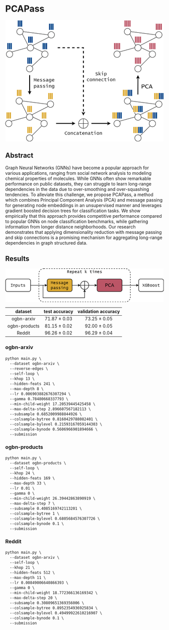 # PCAPass
![PCAPass Layer](misc/pcapass_layer.png)

## Abstract
Graph Neural Networks (GNNs) have become a popular approach for various 
applications, ranging from social network analysis to modeling chemical 
properties of molecules. While GNNs often show remarkable performance on 
public datasets, they can struggle to learn long-range dependencies in the 
data due to over-smoothing and over-squashing tendencies. To alleviate this 
challenge, we propose PCAPass, a method which combines Principal Component 
Analysis (PCA) and message passing for generating node embeddings in an 
unsupervised manner and leverages gradient boosted decision trees for 
classification tasks. We show empirically that this approach provides 
competitive performance compared to popular GNNs on node classification 
benchmarks, while gathering information from longer distance neighborhoods. 
Our research demonstrates that applying dimensionality reduction with message 
passing and skip connections is a promising mechanism for aggregating 
long-range dependencies in graph structured data.

## Results
![PCAPass Layer](misc/pcapass_pipeline.png)


| dataset       | test accuracy | validation accuracy |
| :-----------: | :-----------: | :-----------------: |
| ogbn-arxiv    | 71.87 ± 0.03  | 73.25 ± 0.05        |
| ogbn-products | 81.15 ± 0.02  | 92.00 ± 0.05        |
| Reddit        | 96.26 ± 0.02  | 96.29 ± 0.04        |

### ogbn-arxiv
```
python main.py \
  --dataset ogbn-arxiv \
  --reverse-edges \
  --self-loop \
  --khop 13 \
  --hidden-feats 241 \
  --max-depth 8 \
  --lr 0.006903882676307294 \
  --gamma 0.78480668337793 \
  --min-child-weight 17.20539445425458 \
  --max-delta-step 2.896607567182113 \
  --subsample 0.6852009988844926 \
  --colsample-bytree 0.8160429788082401 \
  --colsample-bylevel 0.21593167059144303 \
  --colsample-bynode 0.5606966901894666 \
  --submission
```

### ogbn-products
```
python main.py \
  --dataset ogbn-products \
  --self-loop \
  --khop 24 \
  --hidden-feats 169 \
  --max-depth 33 \
  --lr 0.01 \
  --gamma 0 \
  --min-child-weight 26.39442863890919 \
  --max-delta-step 7 \
  --subsample 0.4085169742113201 \
  --colsample-bytree 1 \
  --colsample-bylevel 0.6805684576307726 \
  --colsample-bynode 0.1 \
  --submission
```

### Reddit
```
python main.py \
  --dataset ogbn-arxiv \
  --self-loop \
  --khop 21 \
  --hidden-feats 512 \
  --max-depth 11 \
  --lr 0.00849006640866393 \
  --gamma 0 \
  --min-child-weight 18.772366136169342 \
  --max-delta-step 20 \
  --subsample 0.30809651369356006 \
  --colsample-bytree 0.8952354936925834 \
  --colsample-bylevel 0.49499922610216907 \
  --colsample-bynode 0.1 \
  --submission
```
